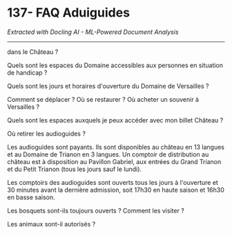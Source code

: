# 137- FAQ Aduiguides

*Extracted with Docling AI - ML-Powered Document Analysis*

---

dans le Château ?

Quels sont les espaces du Domaine accessibles aux personnes en situation de handicap ?

Quels sont les jours et horaires d'ouverture du Domaine de Versailles ?

Comment se déplacer ? Où se restaurer ? Où acheter un souvenir à Versailles ?

Quels sont les espaces auxquels je peux accéder avec mon billet Château ?

Où retirer les audioguides ?

Les audioguides sont payants. Ils sont disponibles au château en 13 langues et au Domaine de Trianon en 3 langues. Un comptoir de distribution au château est à disposition au Pavillon Gabriel, aux entrées du Grand Trianon et du Petit Trianon (tous les jours sauf le lundi).

Les comptoirs des audioguides sont ouverts tous les jours à l'ouverture et 30 minutes avant la dernière admission, soit 17h30 en haute saison et 16h30 en basse saison.

Les bosquets sont-ils toujours ouverts ? Comment les visiter ?

Les animaux sont-il autorisés ?

<!-- image -->